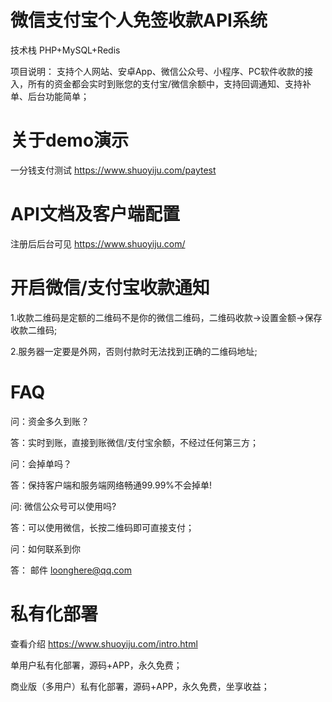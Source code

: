 # 微信支付宝个人免签收款API系统
技术栈 PHP+MySQL+Redis

项目说明： 支持个人网站、安卓App、微信公众号、小程序、PC软件收款的接入，所有的资金都会实时到账您的支付宝/微信余额中，支持回调通知、支持补单、后台功能简单；
# 关于demo演示
一分钱支付测试 https://www.shuoyiju.com/paytest
# API文档及客户端配置
注册后后台可见 https://www.shuoyiju.com/
# 开启微信/支付宝收款通知
1.收款二维码是定额的二维码不是你的微信二维码，二维码收款->设置金额->保存收款二维码;

2.服务器一定要是外网，否则付款时无法找到正确的二维码地址;
# FAQ
问：资金多久到账？

答：实时到账，直接到账微信/支付宝余额，不经过任何第三方；

问：会掉单吗？

答：保持客户端和服务端网络畅通99.99%不会掉单!

问: 微信公众号可以使用吗?

答：可以使用微信，长按二维码即可直接支付；

问：如何联系到你

答： 邮件 loonghere@qq.com

# 私有化部署
查看介绍 https://www.shuoyiju.com/intro.html

单用户私有化部署，源码+APP，永久免费；

商业版（多用户）私有化部署，源码+APP，永久免费，坐享收益；
